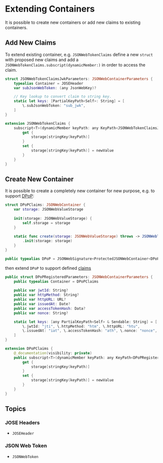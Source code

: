 # Extending Containers

It is possible to create new containers or add new claims to existing containers.

## Add New Claims

To extend existing container, e.g. ``JSONWebTokenClaims`` define a new `struct` 
with proposed new claims and add a `JSONWebTokenClaims.subscript(dynamicMember:)`
in order to access the claim.

```swift
struct JSONWebTokenClaimsJwkParameters: JSONWebContainerParameters {
    typealias Container = JOSEHeader
    var subJsonWebToken: (any JsonWebKey)?

    // Key lookup to convert claim to string key.
    static let keys: [PartialKeyPath<Self>: String] = [
        \.subJsonWebToken: "sub_jwk",
    ]
}

extension JSONWebTokenClaims {
    subscript<T>(dynamicMember keyPath: any KeyPath<JSONWebTokenClaimsJwkParameters, T?> & Sendable) -> T? {
        get {
            storage[stringKey(keyPath)]
        }
        set {
            storage[stringKey(keyPath)] = newValue
        }
    }
}
```

## Create New Container

It is possible to create a completely new container for new purpose, e.g. to
support [DPoP](https://datatracker.ietf.org/doc/html/rfc9449):

```swift
struct DPoPClaims: JSONWebContainer {
    var storage: JSONWebValueStorage
    
    init(storage: JSONWebValueStorage) {
        self.storage = storage
    }
    
    static func create(storage: JSONWebValueStorage) throws -> JSONWebTokenClaims {
        .init(storage: storage)
    }
}

public typealias DPoP = JSONWebSignature<ProtectedJSONWebContainer<DPoPClaims>>
```

then extend `DPoP` to support defined
[claims](https://datatracker.ietf.org/doc/html/rfc9449#section-4.2)

``` swift
public struct DPoPRegisteredParameters: JSONWebContainerParameters {
    public typealias Container = DPoPClaims
    
    public var jwtId: String?
    public var httpMethod: String?
    public var httpURL: URL?
    public var issuedAt: Date?
    public var accessTokenHash: Data?
    public var nonce: String?

    static let keys: [any PartialKeyPath<Self> & Sendable: String] = [
        \.jwtId: "jti", \.httpMethod: "htm", \.httpURL: "htu",
        \.issuedAt: "iat", \.accessTokenHash: "ath", \.nonce: "nonce",
    ]
}

extension DPoPClaims {
    @_documentation(visibility: private)
    public subscript<T>(dynamicMember keyPath: any KeyPath<DPoPRegisteredParameters, T?> & Sendable) -> T? {
        get {
            storage[stringKey(keyPath)]
        }
        set {
            storage[stringKey(keyPath)] = newValue
        }
    }
}
```

## Topics

### JOSE Headers

- ``JOSEHeader``

### JSON Web Token

- ``JSONWebToken``

